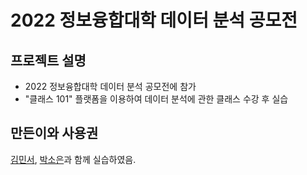 # 2022 정보융합대학 데이터 분석 공모전

## 프로젝트 설명
- 2022 정보융합대학 데이터 분석 공모전에 참가
- "클래스 101" 플랫폼을 이용하여 데이터 분석에 관한 클래스 수강 후 실습

## 만든이와 사용권
[김민서](https://github.com/Opal1031), [박소은](https://github.com/soiawy)과 함께 실습하였음.
